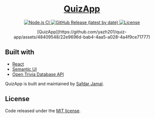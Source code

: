 <h1 align="center">
  <a href="https://safdarjamal.github.io/quiz-app/">
    QuizApp
  </a>
</h1>

<p align="center">
  <a href="https://github.com/yazh201/quiz-app/actions?query=workflow%3A%22Node.js+CI%22">
    <img src="https://github.com/yazh201/quiz-app/workflows/Node.js%20CI/badge.svg" alt="Node.js CI" />
  </a>
  <a href="https://github.com/yazh201/quiz-app/releases">
    <img src="https://img.shields.io/github/v/release/yazh201/quiz-app" alt="GitHub Release (latest by date)" />
  </a>
  <a href="https://github.com/yazh201/quiz-app/blob/master/LICENSE">
    <img src="https://img.shields.io/github/license/yazh201/quiz-app" alt="License" />
  </a>
</p>

<p align="center">
[QuizApp](https://github.com/yazh201/quiz-app/assets/48409548/22e9696d-bab4-4aa5-a028-4a4f9ce71777)

## Built with

- [React](http://react.dev)
- [Semantic UI](https://semantic-ui.com)
- [Open Trivia Database API](https://opentdb.com/api_config.php)





QuizApp is built and maintained by [Safdar Jamal](https://safdarjamal.github.io).

## License

Code released under the [MIT license](https://github.com/SafdarJamal/quiz-app/blob/master/LICENSE).
